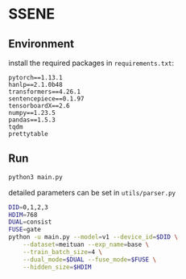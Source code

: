 # SSENE

## Environment

install the required packages in `requirements.txt`:

```text
pytorch==1.13.1
hanlp==2.1.0b48
transformers==4.26.1
sentencepiece==0.1.97
tensorboardX==2.6
numpy==1.23.5
pandas==1.5.3
tqdm
prettytable
```

## Run

```sh
python3 main.py
```

detailed parameters can be set in `utils/parser.py`

```sh
DID=0,1,2,3
HDIM=768
DUAL=consist
FUSE=gate
python -u main.py --model=v1 --device_id=$DID \
    --dataset=meituan --exp_name=base \
    --train_batch_size=4 \
    --dual_mode=$DUAL --fuse_mode=$FUSE \
    --hidden_size=$HDIM
```

